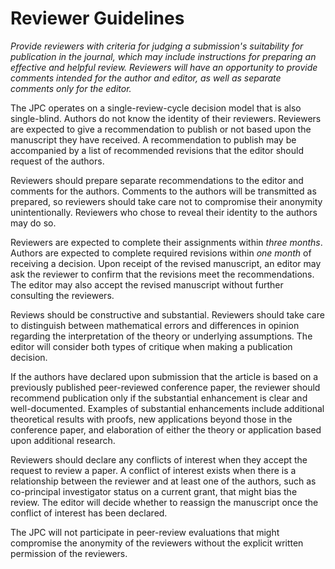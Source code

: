 # Reviewer Guidelines
*Provide reviewers with criteria for judging a submission's suitability for publication in the journal,
which may include instructions for preparing an effective and helpful review. Reviewers will have an opportunity to
provide comments intended for the author and editor, as well as separate comments only for the editor.*

The JPC operates on a single-review-cycle decision model that is also single-blind. Authors do not know the identity of their reviewers. Reviewers are expected to give a recommendation to publish or not based upon the manuscript they have received. A recommendation to publish may be accompanied by a list of recommended revisions that the editor should request of the authors.

Reviewers should prepare separate recommendations to the editor and comments for the authors. Comments to the authors will be transmitted as prepared, so reviewers should take care not to compromise their anonymity unintentionally. Reviewers who chose to reveal their identity to the authors may do so.

Reviewers are expected to complete their assignments within *three months*. Authors are expected to complete required revisions within *one month* of receiving a decision. Upon receipt of the revised manuscript, an editor may ask the reviewer to confirm that the revisions meet the recommendations. The editor may also accept the revised manuscript without further consulting the reviewers.

Reviews should be constructive and substantial. Reviewers should take care to distinguish between mathematical errors and differences in opinion regarding the interpretation of the theory or underlying assumptions. The editor will consider both types of critique when making a publication decision.

If the authors have declared upon submission that the article is based on a previously published peer-reviewed conference paper, the reviewer should recommend publication only if the substantial enhancement is clear and well-documented. Examples of substantial enhancements include additional theoretical results with proofs, new applications beyond those in the conference paper, and elaboration of either the theory or application based upon additional research.

Reviewers should declare any conflicts of interest when they accept the request to review a paper. A conflict of interest exists when there is a relationship between the reviewer and at least one of the authors, such as co-principal investigator status on a current grant, that might bias the review. The editor will decide whether to reassign the manuscript once the conflict of interest has been declared.

The JPC will not participate in peer-review evaluations that might compromise the anonymity of the reviewers without the explicit written permission of the reviewers.
